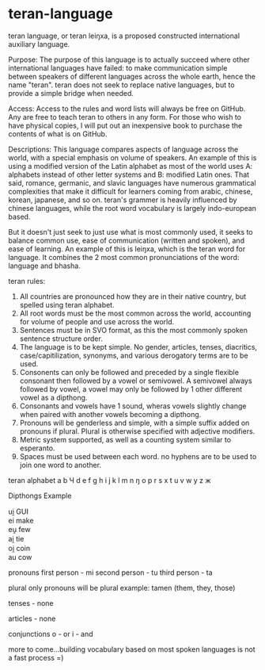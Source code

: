 # teran-language
teran language, or teran leiŋxa, is a proposed constructed international auxiliary language. 

Purpose: The purpose of this language is to actually succeed where other international languages have failed: to make communication simple between speakers of different languages across the whole earth, hence the name "teran". teran does not seek to replace native languages, but to provide a simple bridge when needed.

Access: Access to the rules and word lists will always be free on GitHub. Any are free to teach teran to others in any form. For those who wish to have physical copies, I will put out an inexpensive book to purchase the contents of what is on GitHub. 

Descriptions: This language compares aspects of language across the world, with a special emphasis on volume of speakers. An example of this is using a modified version of the Latin alphabet as most of the world uses 
A: alphabets instead of other letter systems and 
B: modified Latin ones. 
That said, romance, germanic, and slavic languages have numerous grammatical complexities that make it difficult for learners coming from arabic, chinese, korean, japanese, and so on. teran's grammer is heavily influenced by chinese languages, while the root word vocabulary is largely indo-european based. 

But it doesn't just seek to just use what is most commonly used, it seeks to balance common use, ease of communication (written and spoken), and ease of learning. An example of this is leiŋxa, which is the teran word for language. It combines the 2 most common pronunciations of the word: language and bhasha. 

teran rules:
1. All countries are pronounced how they are in their native country, but spelled using teran alphabet.
2. All root words must be the most common across the world, accounting for volume of people and use across the world.
3. Sentences must be in SVO format, as this the most commonly spoken sentence structure order.
4. The language is to be kept simple. No gender, articles, tenses, diacritics, case/capitilization, synonyms, and various derogatory terms are to be used. 
5. Consonents can only be followed and preceded by a single flexible consonant then followed by a vowel or semivowel. A semivowel always followed by vowel, a vowel may only be followed by 1 other different vowel as a dipthong.
6. Consonants and vowels have 1 sound, wheras vowels slightly change when paired with another vowels becoming a dipthong. 
7. Pronouns will be genderless and simple, with a simple suffix added on pronouns if plural. Plural is otherwise specified with adjective modifiers.
8. Metric system supported, as well as a counting system similar to esperanto.
9. Spaces must be used between each word. no hyphens are to be used to join one word to another.

teran alphabet
a
b
Ч 
d
e
f
g
h
i
j 
k
l
m
n
ŋ 
o
p
r
s
x 
t
u
v
w
y
z
ж

Dipthongs	Example <br>

ui̯	GUI <br>
ei 	make <br>
eu̯	few <br>
ai̯	tie <br>
oi̯	coin <br>
au	cow

pronouns
first person - mi
second person - tu
third person - ta

plural
only pronouns will be plural
example: tamen (them, they, those)

tenses - none

articles - none

conjunctions
o - or
i - and

more to come...building vocabulary based on most spoken languages is not a fast process =)
